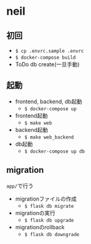 # neil

## 初回
- `$ cp .envrc.sample .envrc`
- `$ docker-compose build`
- ToDo db create(一旦手動)

## 起動
- frontend, backend, db起動
    - `$ docker-compose up`
- frontend起動
    - `$ make web`
- backend起動
    - `$ make web_backend`
- db起動
    - `$ docker-compose up db`

## migration
`app/`で行う
- migrationファイルの作成
    - `$ flask db migrate`
- migrationの実行
    - `$ flask db upgrade`
- migrationのrollback
    - `$ flask db downgrade`

